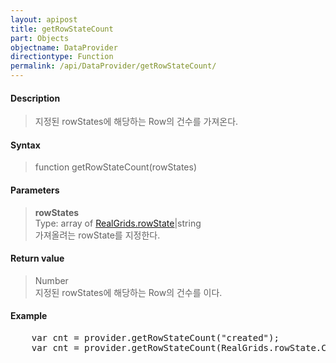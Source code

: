 ```yaml
---
layout: apipost
title: getRowStateCount
part: Objects
objectname: DataProvider
directiontype: Function
permalink: /api/DataProvider/getRowStateCount/
---
```



#### Description

> 지정된 rowStates에 해당하는 Row의 건수를 가져온다.


#### Syntax

> function getRowStateCount(rowStates)

#### Parameters

> **rowStates**  
> Type: array of [RealGrids.rowState](/api/types/rowstate/)\|string  
> 가져올려는 rowState를 지정한다.  


#### Return value

> Number  
> 지정된 rowStates에 해당하는 Row의 건수를 이다.  

#### Example

<pre class="prettyprint">
    var cnt = provider.getRowStateCount("created");
    var cnt = provider.getRowStateCount(RealGrids.rowState.CREATED);
</pre>

